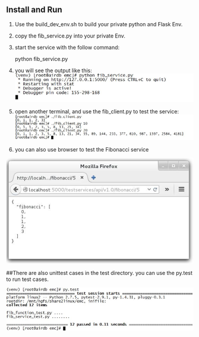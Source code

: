 ## Install and Run

1. Use the build_dev_env.sh to build your private python and Flask Env.
2. copy the fib_service.py into your private Env.
3. start the service with the follow command:

	python fib_service.py

4. you will see the output like this:
![ImageLoadFailed](./res/pic-1.JPG)
5. open another terminal, and use the fib_client.py to test the service:
![ImageLoadFailed](./res/pic-2.JPG)
6. you can also use browser to test the Fibonacci service

![ImageLoadFailed](./res/pic-3.JPG)

##There are also unittest cases in the test directory.
you can use the py.test to run test cases.

![ImageLoadFailed](./res/pic-4.JPG)

